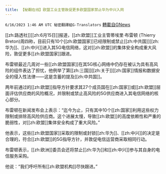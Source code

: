 ```yaml
---
title: 【秘翻在线】欧盟工业主管敦促更多欧盟国家禁止华为中兴入网
---
```

`6/16/2023 1:46 AM UTC 秘密翻譯組G-Translators` [轉載自GNews](https://gnews.org/articles/1387481)

[[zh:路透社]][[zh:6月15日]]报道，[[zh:欧盟]]工业主管蒂埃里·布雷顿 (Thierry Breton)周四称，目前只有10个[[zh:欧盟国家]]已经限制或禁止[[zh:中共国]][[zh:华为]]、[[zh:中兴]]进入其5G电信网络，这对[[zh:欧盟]]的集体安全构成重大风险，敦促更多[[zh:欧盟国家]]跟进。

布雷顿最近几周对一些[[zh:欧盟国家]]在其5G核心网络中仍存在被认为具有高风险的组件表达了担忧，他例举了第[[zh:三国]][[zh:关于]][[zh:国家]]情报和数据安全的侵入性法律——这是含蓄的提及[[zh:中共国]]。

两年前通过的[[zh:欧盟]]指导方针要求其27个成员国在[[zh:国家]]或[[zh:欧盟]]层面评估供应商的风险概况，并限制或禁止高风险的5G供应商进入其电信网络的核心部分。

布雷顿在新闻发布会上表示：“迄今为止，只有其中10个[[zh:国家]]利用这些权力限制或排除高风险供应商。这个进展太慢，导致[[zh:欧盟]]的高度依赖性和严重的脆弱性，对[[zh:欧盟]]集体安全构成了重大风险。”

他表示，这些[[zh:欧盟国家]]采取的限制或封锁[[zh:华为]]、[[zh:中兴]]的决定是合理的，符合[[zh:欧盟]]的5G指导方针，并敦促电信运营商采取相同行动。

布雷顿表示，[[zh:欧洲]]委员会还将禁止[[zh:华为]]和[[zh:中兴]]参与其自身的电信服务采购。

他说：“我们呼吁所有[[zh:欧盟机构]]尽快跟进。”
